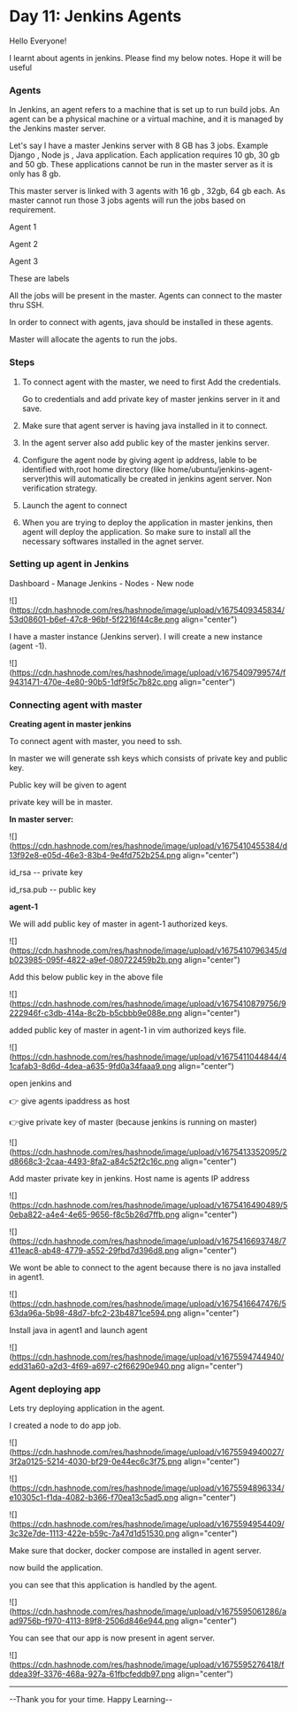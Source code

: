 # Day 11: Jenkins Agents

Hello Everyone!

I learnt about agents in jenkins. Please find my below notes. Hope it will be useful

### Agents

In Jenkins, an agent refers to a machine that is set up to run build jobs. An agent can be a physical machine or a virtual machine, and it is managed by the Jenkins master server.

Let's say I have a master Jenkins server with 8 GB has 3 jobs. Example Django , Node js , Java application. Each application requires 10 gb, 30 gb and 50 gb. These applications cannot be run in the master server as it is only has 8 gb.

This master server is linked with 3 agents with 16 gb , 32gb, 64 gb each. As master cannot run those 3 jobs agents will run the jobs based on requirement.

Agent 1

Agent 2

Agent 3

These are labels

All the jobs will be present in the master. Agents can connect to the master thru SSH.

In order to connect with agents, java should be installed in these agents.

Master will allocate the agents to run the jobs.

### Steps

1. To connect agent with the master, we need to first Add the credentials.
    
    Go to credentials and add private key of master jenkins server in it and save.
    
2. Make sure that agent server is having java installed in it to connect.
    
3. In the agent server also add public key of the master jenkins server.
    
4. Configure the agent node by giving agent ip address, lable to be identified with,root home directory (like home/ubuntu/jenkins-agent-server)this will automatically be created in jenkins agent server. Non verification strategy.
    
5. Launch the agent to connect
    
6. When you are trying to deploy the application in master jenkins, then agent will deploy the application. So make sure to install all the necessary softwares installed in the agnet server.
    

### Setting up agent in Jenkins

Dashboard - Manage Jenkins - Nodes - New node

![](https://cdn.hashnode.com/res/hashnode/image/upload/v1675409345834/53d08601-b6ef-47c8-96bf-5f2216f44c8e.png align="center")

I have a master instance (Jenkins server). I will create a new instance (agent -1).

![](https://cdn.hashnode.com/res/hashnode/image/upload/v1675409799574/f9431471-470e-4e80-90b5-1df9f5c7b82c.png align="center")

### Connecting agent with master

**Creating agent in master jenkins**

To connect agent with master, you need to ssh.

In master we will generate ssh keys which consists of private key and public key.

Public key will be given to agent

private key will be in master.

**In master server:**

![](https://cdn.hashnode.com/res/hashnode/image/upload/v1675410455384/d13f92e8-e05d-46e3-83b4-9e4fd752b254.png align="center")

id\_rsa -- private key

id\_rsa.pub -- public key

**agent-1**

We will add public key of master in agent-1 authorized keys.

![](https://cdn.hashnode.com/res/hashnode/image/upload/v1675410796345/db023985-095f-4822-a9ef-080722459b2b.png align="center")

Add this below public key in the above file

![](https://cdn.hashnode.com/res/hashnode/image/upload/v1675410879756/9222946f-c3db-414a-8c2b-b5cbbb9e088e.png align="center")

added public key of master in agent-1 in vim authorized keys file.

![](https://cdn.hashnode.com/res/hashnode/image/upload/v1675411044844/41cafab3-8d6d-4dea-a635-9fd0a34faaa9.png align="center")

open jenkins and

👉 give agents ipaddress as host

👉give private key of master (because jenkins is running on master)

![](https://cdn.hashnode.com/res/hashnode/image/upload/v1675413352095/2d8668c3-2caa-4493-8fa2-a84c52f2c16c.png align="center")

Add master private key in jenkins. Host name is agents IP address

![](https://cdn.hashnode.com/res/hashnode/image/upload/v1675416490489/50eba822-a4e4-4e65-9656-f8c5b26d7ffb.png align="center")

![](https://cdn.hashnode.com/res/hashnode/image/upload/v1675416693748/7411eac8-ab48-4779-a552-29fbd7d396d8.png align="center")

We wont be able to connect to the agent because there is no java installed in agent1.

![](https://cdn.hashnode.com/res/hashnode/image/upload/v1675416647476/563da96a-5b98-48d7-bfc2-23b4871ce594.png align="center")

Install java in agent1 and launch agent

![](https://cdn.hashnode.com/res/hashnode/image/upload/v1675594744940/edd31a60-a2d3-4f69-a697-c2f66290e940.png align="center")

### Agent deploying app

Lets try deploying application in the agent.

I created a node to do app job.

![](https://cdn.hashnode.com/res/hashnode/image/upload/v1675594940027/3f2a0125-5214-4030-bf29-0e44ec6c3f75.png align="center")

![](https://cdn.hashnode.com/res/hashnode/image/upload/v1675594896334/e10305c1-f1da-4082-b366-f70ea13c5ad5.png align="center")

![](https://cdn.hashnode.com/res/hashnode/image/upload/v1675594954409/3c32e7de-1113-422e-b59c-7a47d1d51530.png align="center")

Make sure that docker, docker compose are installed in agent server.

now build the application.

you can see that this application is handled by the agent.

![](https://cdn.hashnode.com/res/hashnode/image/upload/v1675595061286/aad9756b-f970-4113-89f8-2506d846e944.png align="center")

You can see that our app is now present in agent server.

![](https://cdn.hashnode.com/res/hashnode/image/upload/v1675595276418/fddea39f-3376-468a-927a-61fbcfeddb97.png align="center")

---

\--Thank you for your time. Happy Learning--